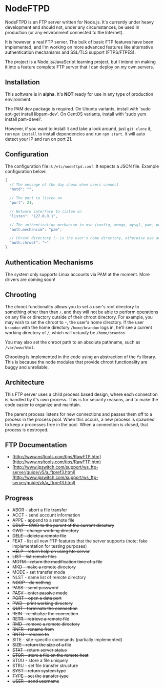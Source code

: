 NodeFTPD
========

NodeFTPD is an FTP server written for Node.js. It's currently under heavy development and should not, under any circumstances, be used in production (or any environment connected to the Internet).

It is however, a real FTP server. The bulk of basic FTP features have been implemented, and I'm working on more advanced features like alternative authentication mechanisms and SSL/TLS support (FTPS/FTPES).

The project is a Node.js/JavaScript learning project, but I intend on making it into a feature complete FTP server that I can deploy on my own servers.

Installation
------------

This software is in **alpha**. It's **NOT** ready for use in any type of production environment.

The PAM dev package is required. On Ubuntu variants, install with 'sudo apt-get install libpam-dev'. On CentOS variants, install with 'sudo yum install pam-devel'.

However, if you want to install it and take a look around, just `git clone` it, run `npm install` to install dependencies and run `npm start`. It will auto detect your IP and run on port 21.

Configuration
-------------

The configuration file is `/etc/nodeftpd.conf`. It expects a JSON file. Example configuration below:

```javascript
{
  // The message of the day shown when users connect
  "motd": "",

  // The port to listen on
  "port": 21,

  // Network interface to listen on
  "listen": "127.0.0.1",

  // The authentication mechanism to use (config, mongo, mysql, pam, postgres, redis)
  "auth.mechanism": "pam",

  // Chroot directory (~ is the user's home directory, otherwise use an absolute path)
  "auth.chroot": "~"
}
```

Authentication Mechanisms
-------------------------

The system only supports Linux accounts via PAM at the moment. More drivers are coming soon!

Chrooting
---------

The chroot functionality allows you to set a user's root directory to something other than than `/`, and they will not be able to perform operations on any file or directory outside of their chroot directory. For example, you may wish to set the chroot to `~`, the user's home directory. If the user `brandon` with the home directory `/home/brandon` logs in, he'll see a current working directory of `/`, which will *actually* be `/home/brandon`.

You may also set the chroot path to an absolute pathname, such as `/var/www/html`.

Chrooting is implemented in the code using an abstraction of the `fs` library. This is because the node modules that provide chroot functionality are buggy and unreliable.

Architecture
------------

This FTP server uses a child process based design, where each connection is handled by it's own process. This is for security reasons, and to make the code easier to organize and maintain.

The parent process listens for new connections and passes them off to a process in the process pool. When this occurs, a new process is spawned to keep *x* processes free in the pool. When a connection is closed, that process is destroyed.

FTP Documentation
-----------------

* [http://www.nsftools.com/tips/RawFTP.htm](http://www.nsftools.com/tips/RawFTP.htm)
* [http://www.ipswitch.com/support/ws_ftp-server/guide/v5/a_ftpref3.html](http://www.ipswitch.com/support/ws_ftp-server/guide/v5/a_ftpref3.html)

Progress
--------

* ABOR - abort a file transfer
* ACCT - send account information
* APPE - append to a remote file
* ~~CDUP - CWD to the parent of the current directory~~
* ~~CWD - change working directory~~
* ~~DELE - delete a remote file~~
* FEAT - list all new FTP features that the server supports (note: fake implementation for testing purposes)
* ~~HELP - return help on using hte server~~
* ~~LIST - list remote files~~
* ~~MDTM - return the modification time of a file~~
* ~~MKD - make a remote directory~~
* MODE - set transfer mode
* NLST - name list of remote directory
* ~~NOOP - do nothing~~
* ~~PASS - send password~~
* ~~PASV - enter passive mode~~
* ~~PORT - open a data port~~
* ~~PWD - print working directory~~
* ~~QUIT - terminate the connection~~
* ~~REIN - reinitialize the connection~~
* ~~RETR - retrieve a remote file~~
* ~~RMD - remove a remote directory~~
* ~~RNFR - rename from~~
* ~~RNTO - rename to~~
* SITE - site-specific commands (partially implemented)
* ~~SIZE - return the size of a file~~
* ~~STAT - return server status~~
* ~~STOR - store a file on the remote host~~
* STOU - store a file uniquely
* STRU - set file transfer structure
* ~~SYST - return system type~~
* ~~TYPE - set the transfer type~~
* ~~USER - send username~~
